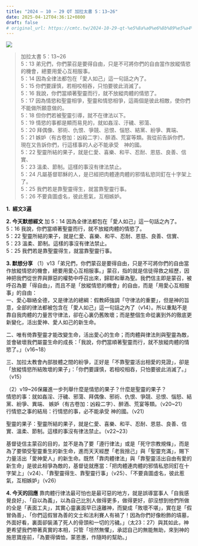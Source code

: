 ```yaml
---
title: "2024 – 10 – 29 QT 加拉太書 5：13~26"
date: 2025-04-12T04:36:12+0800
draft: false
# original_url: https://cmtc.tw/2024-10-29-qt-%e5%8a%a0%e6%8b%89%e5%a4%aa%e6%9b%b8-5%ef%bc%9a1326
---
```


![](/images/qt.jpg)
> 加拉太書 5：13\~26  
> 5：13 弟兄們，你們蒙召是要得自由，只是不可將你們的自由當作放縱情慾的機會，總要用愛心互相服事。  
> 5：14 因為全律法都包在「愛人如己」這一句話之內了。  
> 5：15 你們要謹慎，若相咬相吞，只怕要彼此消滅了。  
> 5：16 我說，你們當順著聖靈而行，就不放縱肉體的情慾了。  
> 5：17 因為情慾和聖靈相爭，聖靈和情慾相爭，這兩個是彼此相敵，使你們不能做所願意做的。  
> 5：18 但你們若被聖靈引導，就不在律法以下。  
> 5：19 情慾的事都是顯而易見的，就如姦淫、汙穢、邪蕩、  
> 5：20 拜偶像、邪術、仇恨、爭競、忌恨、惱怒、結黨、紛爭、異端、  
> 5：21 嫉妒（有古卷加：凶殺二字）、醉酒、荒宴等類。我從前告訴你們，現在又告訴你們，行這樣事的人必不能承受　神的國。  
> 5：22 聖靈所結的果子，就是仁愛、喜樂、和平、忍耐、恩慈、良善、信實、  
> 5：23 溫柔、節制。這樣的事沒有律法禁止。  
> 5：24 凡屬基督耶穌的人，是已經把肉體連肉體的邪情私慾同釘在十字架上了。  
> 5：25 我們若是靠聖靈得生，就當靠聖靈行事。  
> 5：26 不要貪圖虛名，彼此惹氣，互相嫉妒。

**1.  經文3遍**

**2. 今天默想經文**
加 5：14 因為全律法都包在「愛人如己」這一句話之內了。  
5：16 我說，你們當順著聖靈而行，就不放縱肉體的情慾了。  
5：22 聖靈所結的果子，就是仁愛、喜樂、和平、忍耐、恩慈、良善、信實、  
5：23 溫柔、節制。這樣的事沒有律法禁止。  
5：25 我們若是靠聖靈得生，就當靠聖靈行事。

**3. 默想分享**
（1）v13「弟兄們，你們蒙召是要得自由，只是不可將你們的自由當作放縱情慾的機會，總要用愛心互相服事。」蒙召，指的就是信徒得救之經歷，因神把我們從世界與罪惡的權勢中呼召出來，歸耶和華為聖。我們信主即是蒙召，被呼召為要「得自由」，而且不是「放縱情慾的機會」的自由，而是「用愛心互相服事」的自由：  
一、愛心聯絡全德，又是律法的總綱：假教師強調「守律法的重要」，但是神的旨意，全部的律法都被包含在「愛人如己」這一句話之內了（v14）。所以重點不是靠自我肉體的力量苦守律法，卻在心裏仍舊敗壞；而是整個生命從裏到外的徹底更新變化，活出愛神、愛人如己的新生命。

二、唯有倚靠聖靈才能改變生命，活出愛心的生命；而肉體與律法則與聖靈為敵，並會破壞我們屬靈生命的成長：「我說，你們當順著聖靈而行，就不放縱肉體的情慾了。」（v16\~18）

三、加拉太教會內部肢體之間的紛爭，正好是「不靠聖靈活出相愛的見證」，卻是「放縱情慾所結敗壞的果子」：「你們要謹慎，若相咬相吞，只怕要彼此消滅了。」（v15）

（2）v19\~26保羅進一步列舉什麼是情慾的果子？什麼是聖靈的果子？  
情慾的事：就如姦淫、汙穢、邪蕩、拜偶像、邪術、仇恨、爭競、忌恨、惱怒、結黨、紛爭、異端、 嫉妒（有古卷加：凶殺二字）、醉酒、荒宴等類。（v20\~21）  
行情慾之事的結局：行情慾的事，必不能承受 神的國。（v21）

聖靈的果子：聖靈所結的果子，就是仁愛、喜樂、和平、忍耐、恩慈、良善、信實、溫柔、節制。這樣的事沒有律法禁止。（v22\~23）

基督徒信主蒙召的目的，並不是為了要「遵行律法」或是「死守宗教規條」，而是為了要領受聖靈重生的新生命，進而天天經歷「老我捨己」與「聖靈充滿」，賜下力量活出「愛神愛人」的新生命。既然「靠肉體律法」與「靠聖靈活出自由有愛的新生命」是彼此相爭為敵的，基督徒就應當：「把肉體連肉體的邪情私慾同釘在十字架上」（v24）、「靠聖靈得生、靠聖靈行事」（v25）、「不要貪圖虛名，彼此惹氣，互相嫉妒」（v26）

**4. 今天的回應**
靠肉體行律法最可怕也是最可惡的地方，就是誤導當事人「自我感覺良好」、「自以為義」，以為自己比別人做得更多，做得更好，卻沒想到他們所做的全是「表面工夫」，其實心靈裏面早已遠離神，而變成「敗壞不堪」，實在是「假冒偽善」、「你們這假冒為善的文士和法利賽人有禍了！因為你們好像粉飾的墳墓，外面好看，裏面卻裝滿了死人的骨頭和一切的污穢。」（太23：27）與其如此，神更希望我們帶著真實的本相，只管「坦然無懼」，承認自己的無能無助，來到神的施恩寶座前，「為要得憐恤，蒙恩惠，作隨時的幫助。」
